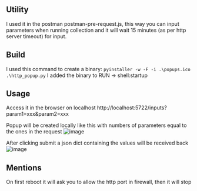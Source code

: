 ## Utility
I used it in the postman postman-pre-request.js, this way you can input parameters when running collection and it will wait 15 minutes (as per http server timeout) for input.

## Build
I used this command to create a binary: `pyinstaller -w -F -i .\popups.ico .\http_popup.py`
I added the binary to RUN -> shell:startup

## Usage
Access it in the browser on localhost
http://localhost:5722/inputs?param1=xxx&param2=xxx

Popup will be created locally like this with numbers of parameters equal to the ones in the request
![image](https://github.com/Tiiberiu/http_popup/assets/12088541/70f1903b-de4a-48f9-af39-27fd435e888c)

After clicking submit a json dict containing the values will be received back
![image](https://github.com/Tiiberiu/http_popup/assets/12088541/57662cf4-a3b4-4204-a28e-93cd8769e9be)

## Mentions
On first reboot it will ask you to allow the http port in firewall, then it will stop

